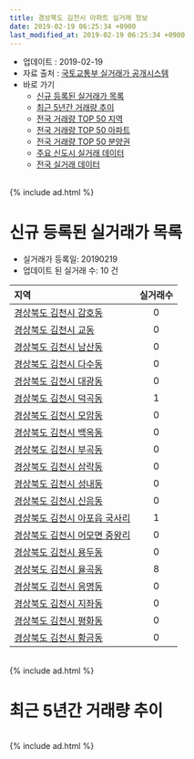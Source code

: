 ```yaml
---
title: 경상북도 김천시 아파트 실거래 정보
date: 2019-02-19 06:25:34 +0900
last_modified_at: 2019-02-19 06:25:34 +0900
---
```


* 업데이트 : 2019-02-19
* 자료 출처 : [국토교통부 실거래가 공개시스템](http://rt.molit.go.kr)
* 바로 가기
    * [신규 등록된 실거래가 목록](#신규-등록된-실거래가-목록)
    * [최근 5년간 거래량 추이](#최근-5년간-거래량-추이)
    * [전국 거래량 TOP 50 지역](https://ayogom.github.io/apt-trade-info/최근-3개월-전국에서-가장-거래가-많이-발생한-지역)
    * [전국 거래량 TOP 50 아파트](https://ayogom.github.io/apt-trade-info/최근-3개월-전국에서-가장-거래가-많이-발생한-아파트)
    * [전국 거래량 TOP 50 분양권](https://ayogom.github.io/apt-trade-info/최근-3개월-전국에서-가장-거래가-많이-발생한-분양권)
    * [주요 신도시 실거래 데이터](https://ayogom.github.io/apt-trade-info/주요-신도시)
    * [전국 실거래 데이터](https://ayogom.github.io/apt-trade-info/전국)

<br>
{% include ad.html %}
<br>

# 신규 등록된 실거래가 목록
* 실거래가 등록일: 20190219
* 업데이트 된 실거래 수: 10 건


|지역|실거래수|
|:---|:---:|
|[경상북도 김천시 감호동](https://ayogom.github.io/apt-trade-info/경상북도-김천시-감호동)|0|
|[경상북도 김천시 교동](https://ayogom.github.io/apt-trade-info/경상북도-김천시-교동)|0|
|[경상북도 김천시 남산동](https://ayogom.github.io/apt-trade-info/경상북도-김천시-남산동)|0|
|[경상북도 김천시 다수동](https://ayogom.github.io/apt-trade-info/경상북도-김천시-다수동)|0|
|[경상북도 김천시 대광동](https://ayogom.github.io/apt-trade-info/경상북도-김천시-대광동)|0|
|[경상북도 김천시 덕곡동](https://ayogom.github.io/apt-trade-info/경상북도-김천시-덕곡동)|1|
|[경상북도 김천시 모암동](https://ayogom.github.io/apt-trade-info/경상북도-김천시-모암동)|0|
|[경상북도 김천시 백옥동](https://ayogom.github.io/apt-trade-info/경상북도-김천시-백옥동)|0|
|[경상북도 김천시 부곡동](https://ayogom.github.io/apt-trade-info/경상북도-김천시-부곡동)|0|
|[경상북도 김천시 삼락동](https://ayogom.github.io/apt-trade-info/경상북도-김천시-삼락동)|0|
|[경상북도 김천시 성내동](https://ayogom.github.io/apt-trade-info/경상북도-김천시-성내동)|0|
|[경상북도 김천시 신음동](https://ayogom.github.io/apt-trade-info/경상북도-김천시-신음동)|0|
|[경상북도 김천시 아포읍 국사리](https://ayogom.github.io/apt-trade-info/경상북도-김천시-아포읍-국사리)|1|
|[경상북도 김천시 어모면 중왕리](https://ayogom.github.io/apt-trade-info/경상북도-김천시-어모면-중왕리)|0|
|[경상북도 김천시 용두동](https://ayogom.github.io/apt-trade-info/경상북도-김천시-용두동)|0|
|[경상북도 김천시 율곡동](https://ayogom.github.io/apt-trade-info/경상북도-김천시-율곡동)|8|
|[경상북도 김천시 응명동](https://ayogom.github.io/apt-trade-info/경상북도-김천시-응명동)|0|
|[경상북도 김천시 지좌동](https://ayogom.github.io/apt-trade-info/경상북도-김천시-지좌동)|0|
|[경상북도 김천시 평화동](https://ayogom.github.io/apt-trade-info/경상북도-김천시-평화동)|0|
|[경상북도 김천시 황금동](https://ayogom.github.io/apt-trade-info/경상북도-김천시-황금동)|0|


<br>
{% include ad.html %}
<br>

# 최근 5년간 거래량 추이


<div style="width:100%;">
    <canvas id="deal_progress" height="200"></canvas>
</div>

<script>
new Chart(document.getElementById("deal_progress"), {
    type: 'line',
    data: {
        labels: ['201402','201403','201404','201405','201406','201407','201408','201409','201410','201411','201412','201501','201502','201503','201504','201505','201506','201507','201508','201509','201510','201511','201512','201601','201602','201603','201604','201605','201606','201607','201608','201609','201610','201611','201612','201701','201702','201703','201704','201705','201706','201707','201708','201709','201710','201711','201712','201801','201802','201803','201804','201805','201806','201807','201808','201809','201810','201811','201812','201901','201902'],
        datasets: [{
            label: '매매',
            pointRadius: 1,
            data: [88, 112, 99, 75, 65, 98, 66, 102, 77, 88, 62, 102, 77, 131, 114, 108, 121, 97, 93, 99, 120, 97, 76, 89, 74, 103, 91, 91, 70, 92, 81, 70, 79, 78, 78, 63, 73, 68, 74, 84, 81, 101, 92, 84, 59, 77, 61, 103, 93, 86, 80, 63, 75, 90, 68, 81, 112, 86, 114, 73, 30],
            borderColor: "rgba(255, 201, 14, 1)",
            backgroundColor: "rgba(255, 201, 14, 0.5)",
            fill: false,
            lineTension: 0
        },{
            label: '전월세',
            pointRadius: 1,
            data: [72, 48, 43, 42, 45, 37, 43, 38, 52, 37, 46, 57, 57, 68, 74, 107, 103, 162, 107, 80, 81, 72, 90, 95, 103, 87, 62, 77, 105, 90, 97, 67, 94, 94, 99, 108, 141, 94, 83, 55, 102, 176, 115, 69, 79, 111, 84, 88, 141, 106, 81, 98, 74, 78, 82, 76, 80, 84, 95, 83, 27],
            borderColor: "rgba(0, 141, 185, 1)",
            backgroundColor: "rgba(0, 141, 185, 0.5)",
            fill: false,
            lineTension: 0
        }
        ]
    },
    options: {
        responsive: true,
        title: {
            display: false
        },
        tooltips: {
            mode: 'index',
            intersect: false
        },
        hover: {
            mode: 'nearest',
            intersect: true
        },
        scales: {
            xAxes: [{
                display: true,
                scaleLabel: {
                    display: true,
                    labelString: '년/월'
                }
            }],
            yAxes: [{
                display: true,
                ticks: {
                    suggestedMin: 0,
                },
                scaleLabel: {
                    display: true,
                    labelString: '실거래 수'
                }
            }]
        }
    }
});

</script>


<br>
{% include ad.html %}
<br>

